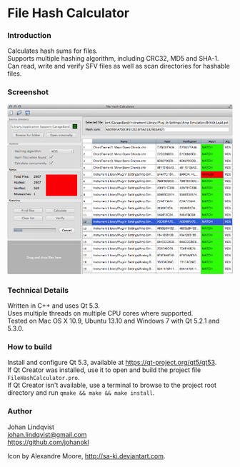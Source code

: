 File Hash Calculator
==================

### Introduction
Calculates hash sums for files.  
Supports multiple hashing algorithm, including CRC32, MD5 and SHA-1.  
Can read, write and verify SFV files as well as scan directories for hashable files.

### Screenshot
![Screenshot 1](/screenshots/screenshot1.png?raw=true)

### Technical Details
Written in C++ and uses Qt 5.3.  
Uses multiple threads on multiple CPU cores where supported.  
Tested on Mac OS X 10.9, Ubuntu 13.10 and Windows 7 with Qt 5.2.1 and 5.3.0.

### How to build
Install and configure Qt 5.3, available at https://qt-project.org/qt5/qt53.  
If Qt Creator was installed, use it to open and build the project file `FileHashCalculator.pro`.  
If Qt Creator isn't available, use a terminal to browse to the project root directory and run `qmake && make && make install`.

### Author
Johan Lindqvist  
johan.lindqvist@gmail.com  
https://github.com/johanokl

Icon by Alexandre Moore, http://sa-ki.deviantart.com.